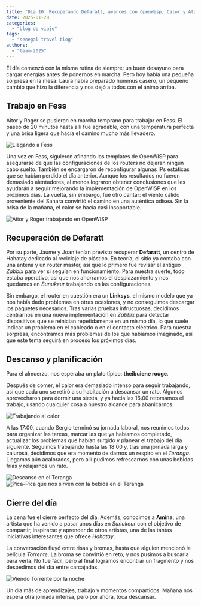 ```yaml
---
title: "Día 10: Recuperando Defaratt, avances con OpenWisp, Calor y Atardeceres."
date: 2025-01-28
categories:  
  - "blog de viaje"  
tags:  
  - "senegal travel blog"  
authors:  
  - "team-2025"  
---
```


El día comenzó con la misma rutina de siempre: un buen desayuno para cargar energías antes de ponernos en marcha. Pero hoy había una pequeña sorpresa en la mesa: Laura había preparado hummus casero, un pequeño cambio que hizo la diferencia y nos dejó a todos con el ánimo arriba.

## Trabajo en Fess

Aitor y Roger se pusieron en marcha temprano para trabajar en Fess. El paseo de 20 minutos hasta allí fue agradable, con una temperatura perfecta y una brisa ligera que hacía el camino mucho más llevadero. 

![Llegando a Fess](images/llegando_a_fess.jpg "Llegando a Fess")

Una vez en Fess, siguieron afinando los templates de OpenWISP para asegurarse de que las configuraciones de los routers no dejaran ningún cabo suelto. También se encargaron de reconfigurar algunas IPs estáticas que se habían perdido el día anterior. Aunque los resultados no fueron demasiado alentadores, al menos lograron obtener conclusiones que les ayudarán a seguir mejorando la implementación de OpenWISP en los próximos días. La vuelta, sin embargo, fue otro cantar: el viento cálido proveniente del Sahara convirtió el camino en una auténtica odisea. Sin la brisa de la mañana, el calor se hacía casi insoportable.

![Aitor y Roger trabajando en OpenWISP](images/aitor_roger_openwisp.jpg "Aitor y Roger trabajando en OpenWISP")

## Recuperación de Defaratt

Por su parte, Jaume y Joan tenían previsto recuperar **Defaratt**, un centro de Hahatay dedicado al reciclaje de plástico. En teoría, el sitio ya contaba con una antena y un router master, así que lo primero fue revisar el antiguo *Zabbix* para ver si seguían en funcionamiento. Para nuestra suerte, todo estaba operativo, así que nos ahorramos el desplazamiento y nos quedamos en *Sunukeur* trabajando en las configuraciones. 

Sin embargo, el router en cuestión era un **Linksys**, el mismo modelo que ya nos había dado problemas en otras ocasiones, y no conseguimos descargar los paquetes necesarios. Tras varias pruebas infructuosas, decidimos centrarnos en una nueva implementación en *Zabbix* para detectar dispositivos que se reinician repetidamente en un mismo día, lo que suele indicar un problema en el cableado o en el contacto eléctrico. Para nuestra sorpresa, encontramos más problemas de los que habíamos imaginado, así que este tema seguirá en proceso los próximos días.

## Descanso y planificación

Para el almuerzo, nos esperaba un plato típico: **theibuiene rouge**. 

Después de comer, el calor era demasiado intenso para seguir trabajando, así que cada uno se retiró a su habitación a descansar un rato. Algunos aprovecharon para dormir una siesta, y ya hacia las 16:00 retomamos el trabajo, usando cualquier cosa a nuestro alcance para abanicarnos.

![Trabajando al calor](images/trabajando_al_calor.jpg "Trabajando al calor")


A las 17:00, cuando Sergio terminó su jornada laboral, nos reunimos todos para organizar las tareas, marcar las que ya habíamos completado, actualizar los problemas que habían surgido y planear el trabajo del día siguiente. Seguimos trabajando hasta las 18:00 y, tras una jornada larga y calurosa, decidimos que era momento de darnos un respiro en el *Teranga*. Llegamos aún acalorados, pero allí pudimos refrescarnos con unas bebidas frías y relajarnos un rato.

![Descanso en el Teranga](images/descanso_en_el_teranga.jpg "Descanso en el Teranga")
![Pica-Pica que nos sirven con la bebida en el Teranga](images/pica_pica.jpg "Pica-Pica que nos sirven con la bebida en el Teranga")


## Cierre del día

La cena fue el cierre perfecto del día. Además, conocimos a **Amina**, una artista que ha venido a pasar unos días en *Sunukeur* con el objetivo de compartir, inspirarse y aprender de otros artistas, una de las tantas iniciativas interesantes que ofrece *Hahatay*.

La conversación fluyó entre risas y bromas, hasta que alguien mencionó la película *Torrente*. La broma se convirtió en reto, y nos pusimos a buscarla para verla. No fue fácil, pero al final logramos encontrar un fragmento y nos despedimos del día entre carcajadas.

![Viendo Torrente por la noche](images/torrente.jpg "Viendo Torrente por la noche")

Un día más de aprendizajes, trabajo y momentos compartidos. Mañana nos espera otra jornada intensa, pero por ahora, toca descansar.
